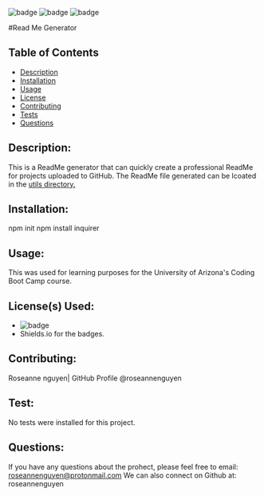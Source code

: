 
  ![badge](https://img.shields.io/badge/license-MIT-informational)   ![badge](https://img.shields.io/github/languages/top/roseannenguyen/09-ReadMe-Generator) ![badge]( https://img.shields.io/github/last-commit/roseannenguyen/09-ReadMe-Generator)

#Read Me Generator

  ## Table of Contents
  - [Description](#description)
  - [Installation](#installation)
  - [Usage](#usage)
  - [License](#license)
  - [Contributing](#contributing)
  - [Tests](#tests)
  - [Questions](#questions)

  ## Description:
This is a ReadMe generator that can quickly create a professional ReadMe for projects uploaded to GitHub. The ReadMe file generated can be lcoated in the [utils directory.](https://github.com/roseannenguyen/09-ReadMe-Generator/tree/main/utils)
 
  ## Installation:
npm init 
npm install inquirer


  ## Usage:
 This was used for learning purposes for the University of Arizona's Coding Boot Camp course. 

  ## License(s) Used:
  - ![badge](https://img.shields.io/badge/license-MIT-informational) 
  - Shields.io for the badges.   

  ## Contributing:
Roseanne nguyen| GitHub Profile @roseannenguyen

  ## Test:
No tests were installed for this project.
  
  ## Questions:
 If you have any questions about the prohect, please feel free to email: roseannenguyen@protonmail.com
  We can also connect on Github at: roseannenguyen